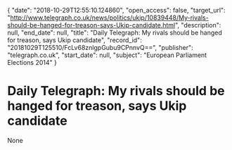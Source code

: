{
  "date": "2018-10-29T12:55:10.124860", 
  "open_access": false, 
  "target_url": "http://www.telegraph.co.uk/news/politics/ukip/10839448/My-rivals-should-be-hanged-for-treason-says-Ukip-candidate.html", 
  "description": null, 
  "end_date": null, 
  "title": "Daily Telegraph: My rivals should be hanged for treason, says Ukip candidate", 
  "record_id": "20181029T125510/FcLv68znlgpGubu9CPnnvQ==", 
  "publisher": "telegraph.co.uk", 
  "start_date": null, 
  "subject": "European Parliament Elections 2014"
}

# Daily Telegraph: My rivals should be hanged for treason, says Ukip candidate

None
